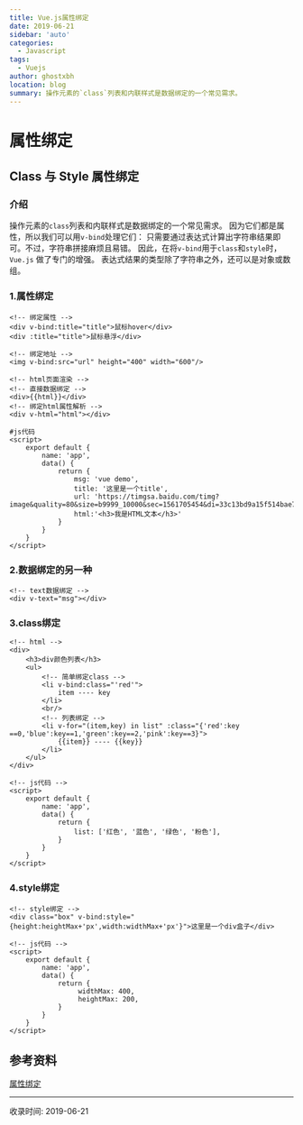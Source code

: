 ```yaml
---
title: Vue.js属性绑定
date: 2019-06-21
sidebar: 'auto'
categories:
  - Javascript
tags:
  - Vuejs
author: ghostxbh
location: blog
summary: 操作元素的`class`列表和内联样式是数据绑定的一个常见需求。
---
```

# 属性绑定

## Class 与 Style 属性绑定

### 介绍

操作元素的`` class ``列表和内联样式是数据绑定的一个常见需求。
因为它们都是属性，所以我们可以用`` v-bind ``处理它们：
只需要通过表达式计算出字符串结果即可。不过，字符串拼接麻烦且易错。
因此，在将`` v-bind ``用于`` class ``和`` style ``时，``Vue.js`` 做了专门的增强。
表达式结果的类型除了字符串之外，还可以是对象或数组。

### 1.属性绑定
```vue
<!-- 绑定属性 -->
<div v-bind:title="title">鼠标hover</div>
<div :title="title">鼠标悬浮</div>

<!-- 绑定地址 -->
<img v-bind:src="url" height="400" width="600"/>

<!-- html页面渲染 -->
<!-- 直接数据绑定 -->
<div>{{html}}</div>
<!-- 绑定html属性解析 -->
<div v-html="html"></div>

#js代码
<script>
    export default {
        name: 'app',
        data() {
            return {
                msg: 'vue demo',
                title: '这里是一个title',
                url: 'https://timgsa.baidu.com/timg?image&quality=80&size=b9999_10000&sec=1561705454&di=33c13bd9a15f514bae71aaf8250ff305&imgtype=jpg&er=1&src=http%3A%2F%2Fp3.ssl.qhimg.com%2Ft017c9d8f1ba39d313f.jpg',
                html:'<h3>我是HTML文本</h3>'
            }
        }
    }
</script>
```

### 2.数据绑定的另一种
```vue
<!-- text数据绑定 -->
<div v-text="msg"></div>
```

### 3.class绑定
```vue
<!-- html -->
<div>
    <h3>div颜色列表</h3>
    <ul>
        <!-- 简单绑定class -->
        <li v-bind:class="'red'">
            item ---- key
        </li>
        <br/>
        <!-- 列表绑定 -->
        <li v-for="(item,key) in list" :class="{'red':key ==0,'blue':key==1,'green':key==2,'pink':key==3}">
            {{item}} ---- {{key}}
        </li>
    </ul>
</div>

<!-- js代码 -->
<script>
    export default {
        name: 'app',
        data() {
            return {
                list: ['红色', '蓝色', '绿色', '粉色'],
            }
        }
    }
</script>
```

### 4.style绑定
```vue
<!-- style绑定 -->
<div class="box" v-bind:style="{height:heightMax+'px',width:widthMax+'px'}">这里是一个div盒子</div>

<!-- js代码 -->
<script>
    export default {
        name: 'app',
        data() {
            return {
                 widthMax: 400,
                 heightMax: 200,
            }
        }
    }
</script>
```

## 参考资料
[属性绑定](https://cn.vuejs.org/v2/guide/class-and-style.html)

---
收录时间: 2019-06-21

<Vssue :title="$title" />
